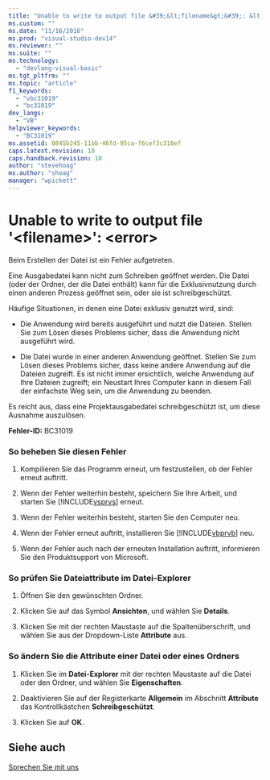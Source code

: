 ```yaml
---
title: "Unable to write to output file &#39;&lt;filename&gt;&#39;: &lt;error&gt; | Microsoft Docs"
ms.custom: ""
ms.date: "11/16/2016"
ms.prod: "visual-studio-dev14"
ms.reviewer: ""
ms.suite: ""
ms.technology: 
  - "devlang-visual-basic"
ms.tgt_pltfrm: ""
ms.topic: "article"
f1_keywords: 
  - "vbc31019"
  - "bc31019"
dev_langs: 
  - "VB"
helpviewer_keywords: 
  - "BC31019"
ms.assetid: 0845b245-11bb-46fd-95ca-f6cef3c318ef
caps.latest.revision: 10
caps.handback.revision: 10
author: "stevehoag"
ms.author: "shoag"
manager: "wpickett"
---
```

# Unable to write to output file &#39;&lt;filename&gt;&#39;: &lt;error&gt;
Beim Erstellen der Datei ist ein Fehler aufgetreten.  
  
 Eine Ausgabedatei kann nicht zum Schreiben geöffnet werden.  Die Datei \(oder der Ordner, der die Datei enthält\) kann für die Exklusivnutzung durch einen anderen Prozess geöffnet sein, oder sie ist schreibgeschützt.  
  
 Häufige Situationen, in denen eine Datei exklusiv genutzt wird, sind:  
  
-   Die Anwendung wird bereits ausgeführt und nutzt die Dateien.  Stellen Sie zum Lösen dieses Problems sicher, dass die Anwendung nicht ausgeführt wird.  
  
-   Die Datei wurde in einer anderen Anwendung geöffnet.  Stellen Sie zum Lösen dieses Problems sicher, dass keine andere Anwendung auf die Dateien zugreift.  Es ist nicht immer ersichtlich, welche Anwendung auf Ihre Dateien zugreift; ein Neustart Ihres Computer kann in diesem Fall der einfachste Weg sein, um die Anwendung zu beenden.  
  
 Es reicht aus, dass eine Projektausgabedatei schreibgeschützt ist, um diese Ausnahme auszulösen.  
  
 **Fehler\-ID:** BC31019  
  
### So beheben Sie diesen Fehler  
  
1.  Kompilieren Sie das Programm erneut, um festzustellen, ob der Fehler erneut auftritt.  
  
2.  Wenn der Fehler weiterhin besteht, speichern Sie Ihre Arbeit, und starten Sie [!INCLUDE[vsprvs](../../../csharp/includes/vsprvs_md.md)] erneut.  
  
3.  Wenn der Fehler weiterhin besteht, starten Sie den Computer neu.  
  
4.  Wenn der Fehler erneut auftritt, installieren Sie [!INCLUDE[vbprvb](../../../csharp/programming-guide/concepts/linq/includes/vbprvb_md.md)] neu.  
  
5.  Wenn der Fehler auch nach der erneuten Installation auftritt, informieren Sie den Produktsupport von Microsoft.  
  
### So prüfen Sie Dateiattribute im Datei\-Explorer  
  
1.  Öffnen Sie den gewünschten Ordner.  
  
2.  Klicken Sie auf das Symbol **Ansichten**, und wählen Sie **Details**.  
  
3.  Klicken Sie mit der rechten Maustaste auf die Spaltenüberschrift, und wählen Sie aus der Dropdown\-Liste **Attribute** aus.  
  
### So ändern Sie die Attribute einer Datei oder eines Ordners  
  
1.  Klicken Sie im **Datei\-Explorer** mit der rechten Maustaste auf die Datei oder den Ordner, und wählen Sie **Eigenschaften**.  
  
2.  Deaktivieren Sie auf der Registerkarte **Allgemein** im Abschnitt **Attribute** das Kontrollkästchen **Schreibgeschützt**.  
  
3.  Klicken Sie auf **OK**.  
  
## Siehe auch  
 [Sprechen Sie mit uns](/visual-studio/ide/talk-to-us)
